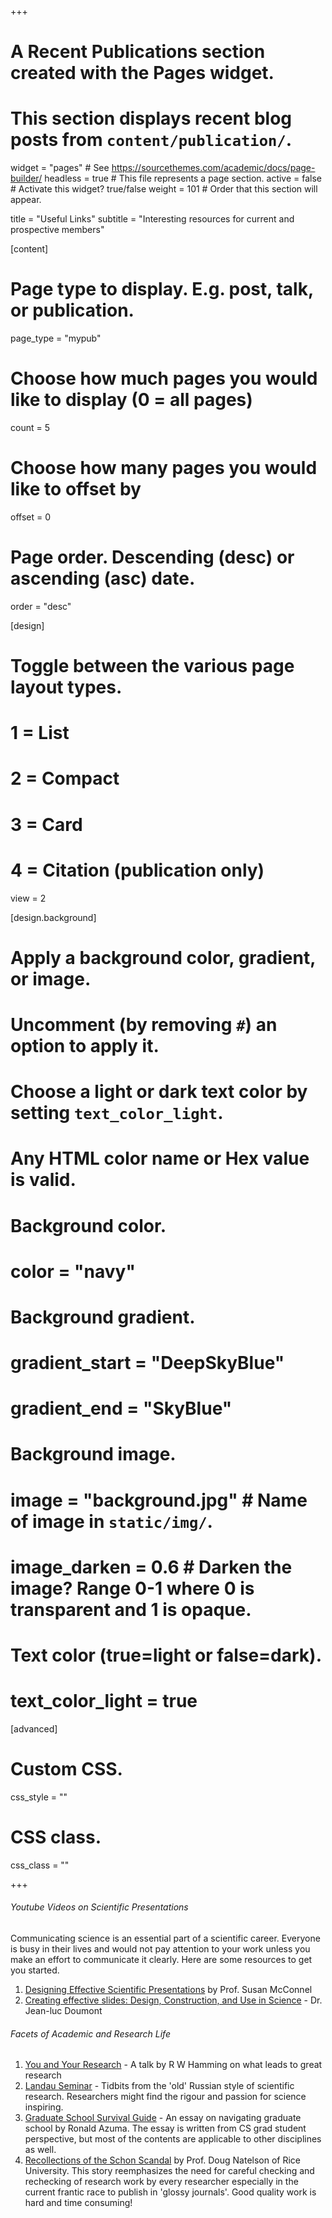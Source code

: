 +++
# A Recent Publications section created with the Pages widget.
# This section displays recent blog posts from `content/publication/`.

widget = "pages"  # See https://sourcethemes.com/academic/docs/page-builder/
headless = true  # This file represents a page section.
active = false  # Activate this widget? true/false
weight = 101  # Order that this section will appear.

title = "Useful Links"
subtitle = "Interesting resources for current and prospective members"

[content]

  # Page type to display. E.g. post, talk, or publication.
  page_type = "mypub"

  # Choose how much pages you would like to display (0 = all pages)
  count = 5

  # Choose how many pages you would like to offset by
  offset = 0

  # Page order. Descending (desc) or ascending (asc) date.
  order = "desc"


[design]
  # Toggle between the various page layout types.
  #   1 = List
  #   2 = Compact
  #   3 = Card
  #   4 = Citation (publication only)
  view = 2

[design.background]
  # Apply a background color, gradient, or image.
  #   Uncomment (by removing `#`) an option to apply it.
  #   Choose a light or dark text color by setting `text_color_light`.
  #   Any HTML color name or Hex value is valid.

  # Background color.
  # color = "navy"

  # Background gradient.
  # gradient_start = "DeepSkyBlue"
  # gradient_end = "SkyBlue"

  # Background image.
  # image = "background.jpg"  # Name of image in `static/img/`.
  # image_darken = 0.6  # Darken the image? Range 0-1 where 0 is transparent and 1 is opaque.

  # Text color (true=light or false=dark).
  # text_color_light = true  

[advanced]
 # Custom CSS. 
 css_style = ""

 # CSS class.
 css_class = ""

+++

###### Youtube Videos on Scientific Presentations

Communicating science is an essential part of a scientific career. Everyone is busy in their lives and would not pay attention to your work unless you make an effort to communicate it clearly. Here are some resources to get you started.

1. [Designing Effective Scientific Presentations](https://www.youtube.com/watch?v=Hp7Id3Yb9XQ) by Prof. Susan McConnel
2. [Creating effective slides: Design, Construction, and Use in Science](https://www.youtube.com/watch?v=meBXuTIPJQk) - Dr. Jean-luc Doumont

###### Facets of Academic and Research Life

1. [You and Your Research](files/YouAndYourResearch.pdf) - A talk by R W Hamming on what leads to great research
2. [Landau Seminar](files/Landau_Seminar.pdf) - Tidbits from the 'old' Russian style of scientific research. Researchers might find the rigour and passion for science inspiring.
3. [Graduate School Survival Guide](https://www.cs.unc.edu/~azuma/hitch4.html) - An essay on navigating graduate school by Ronald Azuma. The essay is written from CS grad student perspective, but most of the contents are applicable to other disciplines as well. 
4. [Recollections of the Schon Scandal](files/Schon_Scandal.pdf) by Prof. Doug Natelson of Rice University. This story reemphasizes the need for careful checking and rechecking of research work by every researcher especially in the current frantic race to publish in 'glossy journals'. Good quality work is hard and time consuming!

   

